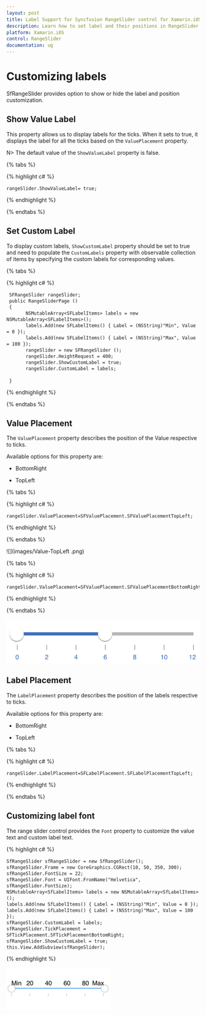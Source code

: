 ```yaml
---
layout: post
title: Label Support for Syncfusion RangeSlider control for Xamarin.iOS
description: Learn how to set label and their positions in RangeSlider control
platform: Xamarin.iOS
control: RangeSlider
documentation: ug
---
```


# Customizing labels

SfRangeSlider provides option to show or hide the label and position customization.

## Show Value Label

This property allows us to display labels for the ticks. When it sets to true, it displays the label for all the ticks based on the `ValuePlacement` property.

N> The default value of the `ShowValueLabel` property is false.

{% tabs %}

{% highlight c# %}

	rangeSlider.ShowValueLabel= true;

{% endhighlight %}

{% endtabs %}

## Set Custom Label

To display custom labels, `ShowCustomLabel` property should be set to true and need to populate the `CustomLabels` property with observable collection of items by specifying the custom labels for corresponding values.

{% tabs %}

{% highlight c# %}
	
	 SFRangeSlider rangeSlider; 
	 public RangeSliderPage ()
     {
           NSMutableArray<SFLabelItems> labels = new NSMutableArray<SFLabelItems>();
		   labels.Add(new SFLabelItems() { Label = (NSString)"Min", Value = 0 });
		   labels.Add(new SFLabelItems() { Label = (NSString)"Max", Value = 100 });
		   rangeSlider = new SFRangeSlider ();
           rangeSlider.HeightRequest = 400;
           rangeSlider.ShowCustomLabel = true;
           rangeSlider.CustomLabel = labels;

	 }

{% endhighlight %}

{% endtabs %}


## Value Placement

The `ValuePlacement` property describes the position of the Value respective to ticks. 

Available options for this property are:

* BottomRight

* TopLeft

{% tabs %}

{% highlight c# %}

	rangeSlider.ValuePlacement=SFValuePlacement.SFValuePlacementTopLeft;

{% endhighlight %}

{% endtabs %}

![](images/Value-TopLeft .png)

{% tabs %}

{% highlight c# %}

	rangeSlider.ValuePlacement=SFValuePlacement.SFValuePlacementBottomRight;

{% endhighlight %}

{% endtabs %}

![](images/Value-BottomRight.png)

## Label Placement

The `LabelPlacement` property describes the position of the labels respective to ticks. 

Available options for this property are:

* BottomRight

* TopLeft

{% tabs %}

{% highlight c# %}

	rangeSlider.LabelPlacement=SFLabelPlacement.SFLabelPlacementTopLeft;

{% endhighlight %}

{% endtabs %}

## Customizing label font

The range slider control provides the `Font` property to customize the value text and custom label text.

{% highlight c# %}

	SfRangeSlider sfRangeSlider = new SfRangeSlider();
	sfRangeSlider.Frame = new CoreGraphics.CGRect(10, 50, 350, 300);
	sfRangeSlider.FontSize = 22;
	sfRangeSlider.Font = UIFont.FromName("Helvetica", sfRangeSlider.FontSize);
	NSMutableArray<SfLabelItems> labels = new NSMutableArray<SfLabelItems>();
	labels.Add(new SfLabelItems() { Label = (NSString)"Min", Value = 0 });
	labels.Add(new SfLabelItems() { Label = (NSString)"Max", Value = 100 });
	sfRangeSlider.CustomLabel = labels;
	sfRangeSlider.TickPlacement = SFTickPlacement.SFTickPlacementBottomRight;
	sfRangeSlider.ShowCustomLabel = true;
	this.View.AddSubview(sfRangeSlider);
 
{% endhighlight %}

![](images/FontCustomLabel.png)
